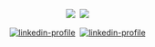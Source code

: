 <!--
**bigbrozer/bigbrozer** is a ✨ _special_ ✨ repository because its `README.md` (this file) appears on your GitHub profile.

Here are some ideas to get you started:

- 🔭 I’m currently working on ...
- 🌱 I’m currently learning ...
- 👯 I’m looking to collaborate on ...
- 🤔 I’m looking for help with ...
- 💬 Ask me about ...
- 📫 How to reach me: ...
- 😄 Pronouns: ...
- ⚡ Fun fact: ...
-->

<div align="center">

<p>
  <img src="https://github-readme-stats.vercel.app/api?username=bigbrozer&show_icons=true&hide_title=true&theme=cobalt" />&nbsp;
  <img src="https://github-readme-stats.vercel.app/api/top-langs?username=bigbrozer&hide_title=true&hide=Perl&langs_count=3&theme=radical" />
</p>

<p>
  <a href="https://www.linkedin.com/in/bigbrozer" target="_blank"><img src="https://img.shields.io/badge/linkedin-👨‍💼-blue?style=for-the-badge&logo=linkedin" alt="linkedin-profile" /></a>&nbsp;
  <a href="https://bigbrozer.itch.io/" target="_blank"><img src="https://img.shields.io/badge/itch.io-🎮-pink?style=for-the-badge&logo=itch.io" alt="linkedin-profile" /></a>
</p>

</div>
